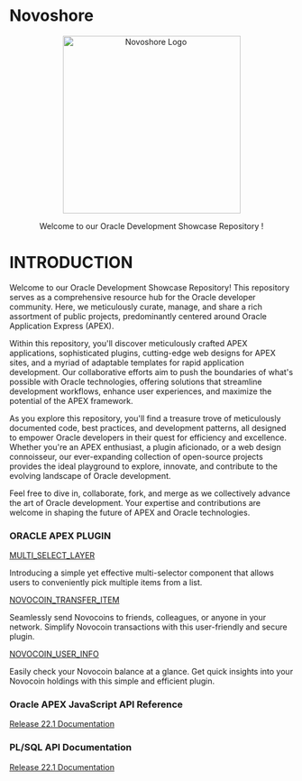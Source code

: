 # Novoshore
<p align="center">
  <a href="https://www.novoshore.com/" target="blank"><img src="https://www.novoshore.com/wp-content/uploads/2018/08/n-ugly-3-e1534939287262.png" width="315" alt="Novoshore Logo" /></a>
</p>
<p align="center">Welcome to our Oracle Development Showcase Repository !</p>

# INTRODUCTION
Welcome to our Oracle Development Showcase Repository! This repository serves as a comprehensive resource hub for the Oracle developer community. Here, we meticulously curate, manage, and share a rich assortment of public projects, predominantly centered around Oracle Application Express (APEX).

Within this repository, you'll discover meticulously crafted APEX applications, sophisticated plugins, cutting-edge web designs for APEX sites, and a myriad of adaptable templates for rapid application development. Our collaborative efforts aim to push the boundaries of what's possible with Oracle technologies, offering solutions that streamline development workflows, enhance user experiences, and maximize the potential of the APEX framework.

As you explore this repository, you'll find a treasure trove of meticulously documented code, best practices, and development patterns, all designed to empower Oracle developers in their quest for efficiency and excellence. Whether you're an APEX enthusiast, a plugin aficionado, or a web design connoisseur, our ever-expanding collection of open-source projects provides the ideal playground to explore, innovate, and contribute to the evolving landscape of Oracle development.

Feel free to dive in, collaborate, fork, and merge as we collectively advance the art of Oracle development. Your expertise and contributions are welcome in shaping the future of APEX and Oracle technologies.

### ORACLE APEX PLUGIN

<a href="https://github.com/NovoshoreEurope/Oracle/blob/main/APEX/Plug-ins/MULTI_SELECT_LAYER">MULTI_SELECT_LAYER</a>

Introducing a simple yet effective multi-selector component that allows users to conveniently pick multiple items from a list.

<a href="https://github.com/NovoshoreEurope/Oracle/blob/main/APEX/Plug-ins/NOVOCOIN_TRANSFER_ITEM">NOVOCOIN_TRANSFER_ITEM</a>

Seamlessly send Novocoins to friends, colleagues, or anyone in your network. Simplify Novocoin transactions with this user-friendly and secure plugin.

<a href="https://github.com/NovoshoreEurope/Oracle/blob/main/APEX/Plug-ins/NOVOCOIN_USER_INFO">NOVOCOIN_USER_INFO</a>

Easily check your Novocoin balance at a glance. Get quick insights into your Novocoin holdings with this simple and efficient plugin.

### Oracle APEX JavaScript API Reference

<p align="left">
  <a href="https://docs.oracle.com/en/database/oracle/apex/22.1/aexjs/toc.html" target="blank">Release 22.1 Documentation</a>
</p>

### PL/SQL API Documentation

<p align="left">
  <a href="https://docs.oracle.com/en/database/oracle/apex/22.1/aeapi/toc.htm" target="blank">Release 22.1 Documentation</a>
</p>